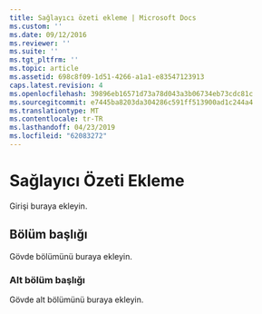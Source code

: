 ```yaml
---
title: Sağlayıcı özeti ekleme | Microsoft Docs
ms.custom: ''
ms.date: 09/12/2016
ms.reviewer: ''
ms.suite: ''
ms.tgt_pltfrm: ''
ms.topic: article
ms.assetid: 698c8f09-1d51-4266-a1a1-e83547123913
caps.latest.revision: 4
ms.openlocfilehash: 39896eb16571d73a78d043a3b06734eb73cdc81c
ms.sourcegitcommit: e7445ba8203da304286c591ff513900ad1c244a4
ms.translationtype: MT
ms.contentlocale: tr-TR
ms.lasthandoff: 04/23/2019
ms.locfileid: "62083272"
---
```

# <a name="how-to-add-the-provider-synopsis"></a>Sağlayıcı Özeti Ekleme
Girişi buraya ekleyin.

## <a name="section-heading"></a>Bölüm başlığı
 Gövde bölümünü buraya ekleyin.

### <a name="subsection-heading"></a>Alt bölüm başlığı
 Gövde alt bölümünü buraya ekleyin.
